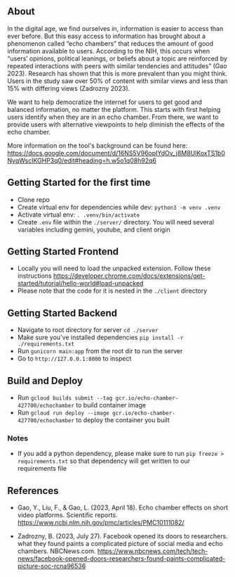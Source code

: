 ## About
In the digital age, we find ourselves in, information is easier to access than ever before. But this easy access to information has brought about a phenomenon called “echo chambers” that reduces the amount of good information available to users. According to the NIH, this occurs when “users’ opinions, political leanings, or beliefs about a topic are reinforced by repeated interactions with peers with similar tendencies and attitudes” (Gao 2023). Research has shown that this is more prevalent than you might think. Users in the study saw over 50% of content with similar views and less than 15% with differing views (Zadrozny 2023). 

We want to help democratize the internet for users to get good and balanced information, no matter the platform. This starts with first helping users identify when they are in an echo chamber. From there, we want to provide users with alternative viewpoints to help diminish the effects of the echo chamber.

More information on the tool's background can be found here: https://docs.google.com/document/d/16NS5V96opIYdOv_j8M8UlKoxTS1b0NyqWscIKGHP3q0/edit#heading=h.w5o1q08h92q6

## Getting Started for the first time
- Clone repo
- Create virtual env for dependencies while dev: `python3 -m venv .venv`
- Activate virtual env: `. .venv/bin/activate`
- Create `.env` file within the `./server/` directory. You will need several variables including gemini, youtube, and client origin

## Getting Started Frontend
- Locally you will need to load the unpacked extension. Follow these instructions https://developer.chrome.com/docs/extensions/get-started/tutorial/hello-world#load-unpacked
 - Please note that the code for it is nested in the `./client` directory


## Getting Started Backend
- Navigate to root directory for server `cd ./server`
- Make sure you've installed dependencies `pip install -r ./requirements.txt`
- Run `gunicorn main:app` from the root dir to run the server
- Go to `http://127.0.0.1:8000` to inspect

## Build and Deploy
- Run `gcloud builds submit --tag gcr.io/echo-chamber-427700/echochamber` to build container image
- Run `gcloud run deploy --image gcr.io/echo-chamber-427700/echochamber` to deploy the container you built

### Notes
- If you add a python dependency, please make sure to run `pip freeze > requirements.txt` so that dependency will get written to our requirements file



## References
- Gao, Y., Liu, F., & Gao, L. (2023, April 18). Echo chamber effects on short video platforms. Scientific reports. https://www.ncbi.nlm.nih.gov/pmc/articles/PMC10111082/ 

- Zadrozny, B. (2023, July 27). Facebook opened its doors to researchers. what they found paints a complicated picture of social media and echo chambers. NBCNews.com. https://www.nbcnews.com/tech/tech-news/facebook-opened-doors-researchers-found-paints-complicated-picture-soc-rcna96536 

